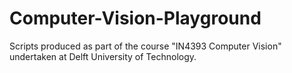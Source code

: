 # Computer-Vision-Playground
Scripts produced as part of the course "IN4393 Computer Vision" undertaken at Delft University of Technology.
